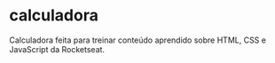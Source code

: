 # calculadora

Calculadora feita para treinar conteúdo aprendido  sobre HTML, CSS e JavaScript da Rocketseat.
